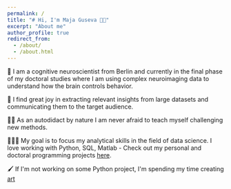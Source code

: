 ```yaml
---
permalink: /
title: "# Hi, I'm Maja Guseva 👋🏻"
excerpt: "About me"
author_profile: true
redirect_from: 
  - /about/
  - /about.html
---
```



🧠 I am a cognitive neuroscientist from Berlin and currently in the final phase of my doctoral studies where I am using complex neuroimaging data to understand how the brain controls behavior. 

💬 I find great joy in extracting relevant insights from large datasets and communicating them to the target audience. 

💪🏻 As an autodidact by nature I am never afraid to teach myself challenging new methods. 

👩🏻‍💻 My goal is to focus my analytical skills in the field of data science. I love working with Python, SQL, Matlab - Check out my personal and doctoral programming projects [here](https://m-guseva.github.io/portfolio/).

🖌 If I'm not working on some Python project, I'm spending my time creating [art](https://www.instagram.com/gajamuseva/)
